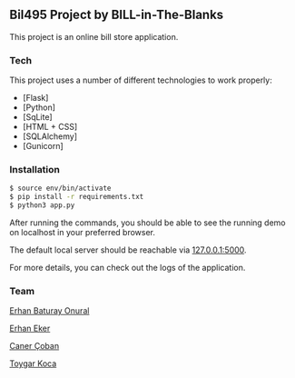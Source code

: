 ## Bil495 Project by **BILL-in-The-Blanks**

This project is an online bill store application. 

### Tech
This project uses a number of different technologies to work properly:

* [Flask]
* [Python]
* [SqLite]
* [HTML + CSS]
* [SQLAlchemy]
* [Gunicorn]

### Installation

```sh
$ source env/bin/activate
$ pip install -r requirements.txt
$ python3 app.py
```
After running the commands, you should be able to see the running demo on localhost in your preferred browser.

The default local server should be reachable via [127.0.0.1:5000](http://127.0.0.1:5000).

For more details, you can check out the logs of the application.

### Team
[Erhan Baturay Onural](https://github.com/BaturayOnural) 

[Erhan Eker](https://github.com/ccoban)

[Caner Çoban](https://github.com/erhanekerr)

[Toygar Koca](https://github.com/ttoygarkoca)

